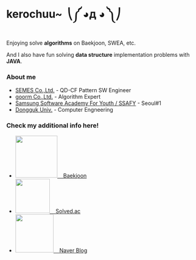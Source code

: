 # kerochuu~&nbsp;  ⎝༼ ◕д ◕ ༽⎠&nbsp;

Enjoying solve **algorithms** on Baekjoon, SWEA, etc.

And I also have fun solving **data structure** implementation problems with **JAVA**.


### About me
- [SEMES Co.,Ltd.](https://www.semes.com/index.do?ar_action=changeLang&ar_lang=EN) - QD-CF Pattern SW Engineer
- [goorm Co.,Ltd.](https://edu.goorm.io/) - Algorithm Expert
- [Samsung Software Academy For Youth / SSAFY](https://www.ssafy.com/ksp/jsp/swp/swpMain.jsp) - Seoul#1
- [Dongguk Univ.](http://www.dongguk.edu/mbs/kr/index.jsp) - Computer Engneering


### Check my additional info here!
- [ <img src="https://d2gd6pc034wcta.cloudfront.net/images/logo@2x.png" width="110"> &nbsp;&nbsp; Baekjoon ](https://www.acmicpc.net/user/kerochuu)
- [<img src="https://solved.ac/res/logo-blacktext.svg" width="90"> &nbsp;&nbsp; Solved.ac ](https://solved.ac/profile/kerochuu)
- [<img src="http://wiki.hash.kr/images/thumb/b/b7/%EB%84%A4%EC%9D%B4%EB%B2%84_%EB%B8%94%EB%A1%9C%EA%B7%B8_%EA%B8%80%EC%9E%90.png/450px-%EB%84%A4%EC%9D%B4%EB%B2%84_%EB%B8%94%EB%A1%9C%EA%B7%B8_%EA%B8%80%EC%9E%90.png" width="100"> &nbsp;&nbsp; Naver Blog ](https://blog.naver.com/kerochuu)


<!--
**kerochuu/kerochuu** is a ✨ _special_ ✨ repository because its `README.md` (this file) appears on your GitHub profile.

Here are some ideas to get you started:

- 🔭 I’m currently working on ...
- 🌱 I’m currently learning ...
- 👯 I’m looking to collaborate on ...
- 🤔 I’m looking for help with ...
- 💬 Ask me about ...
- 📫 How to reach me: ...
- 😄 Pronouns: ...
- ⚡ Fun fact: ...
-->
